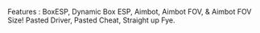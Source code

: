 Features : BoxESP, Dynamic Box ESP, Aimbot, Aimbot FOV, & Aimbot FOV Size!
Pasted Driver, Pasted Cheat, Straight up Fye.
